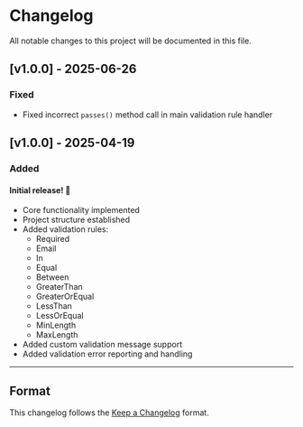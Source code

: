 # Changelog

All notable changes to this project will be documented in this file.

## [v1.0.0] - 2025-06-26
### Fixed
- Fixed incorrect `passes()` method call in main validation rule handler

## [v1.0.0] - 2025-04-19
### Added
#### Initial release! 🚀  
- Core functionality implemented
- Project structure established
- Added validation rules:
  - Required
  - Email
  - In
  - Equal
  - Between
  - GreaterThan
  - GreaterOrEqual
  - LessThan
  - LessOrEqual
  - MinLength
  - MaxLength
- Added custom validation message support
- Added validation error reporting and handling

---

## Format  
This changelog follows the [Keep a Changelog](https://keepachangelog.com/en/1.0.0/) format.  
